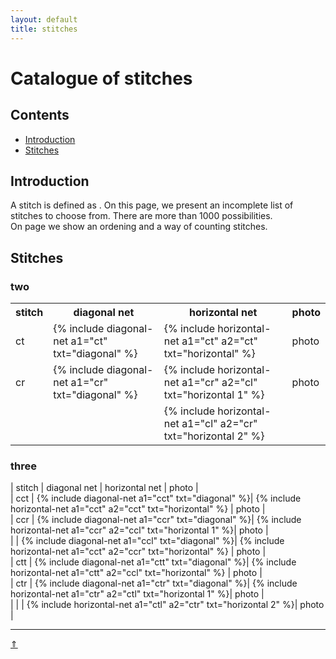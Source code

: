 ```yaml
---
layout: default
title: stitches
---
```


# Catalogue of stitches

## Contents
* [Introduction](#introduction)
* [Stitches](#stitches)

## Introduction
A stitch is defined as <some four bobbins>. 
On this page, we present an incomplete list of stitches to choose from. There are more than 1000 possibilities.   
On page <counting><to make> we show an ordening and a way of counting stitches.

## Stitches
### two

<table>
  <tr><th>stitch</th><th>diagonal net</th><th>horizontal net</th><th>photo</th>
  </tr>
  <tr>
    <td>ct</td>
    <td>{% include diagonal-net a1="ct" txt="diagonal" %}</td>
    <td>{% include horizontal-net a1="ct" a2="ct" txt="horizontal" %}</td>
    <td>photo</td>
  </tr>
  <tr>
    <td>cr</td>
    <td>{% include diagonal-net a1="cr" txt="diagonal" %}</td>
    <td>{% include horizontal-net a1="cr" a2="cl" txt="horizontal 1" %}</td>
    <td>photo</td>
  </tr>
  <tr>
    <td></td>
    <td></td>
    <td>{% include horizontal-net a1="cl" a2="cr" txt="horizontal 2" %}</td>
    <td></td>
  </tr>
 </table>
  

### three

| stitch | diagonal net | horizontal net | photo |    
| cct | {% include diagonal-net a1="cct" txt="diagonal" %}| {% include horizontal-net a1="cct" a2="cct" txt="horizontal" %}  | photo |    
| ccr | {% include diagonal-net a1="ccr" txt="diagonal" %}| {% include horizontal-net a1="ccr" a2="ccl" txt="horizontal 1" %}| photo |    
|     | {% include diagonal-net a1="ccl" txt="diagonal" %}| {% include horizontal-net a1="cct" a2="ccr" txt="horizontal" %}  | photo |    
| ctt | {% include diagonal-net a1="ctt" txt="diagonal" %}| {% include horizontal-net a1="ctt" a2="ccl" txt="horizontal" %}  | photo |    
| ctr | {% include diagonal-net a1="ctr" txt="diagonal" %}| {% include horizontal-net a1="ctr" a2="ctl" txt="horizontal 1" %}| photo |    
|     |                                                   | {% include horizontal-net a1="ctl" a2="ctr" txt="horizontal 2" %}| photo |    



***
[&uArr;]()





